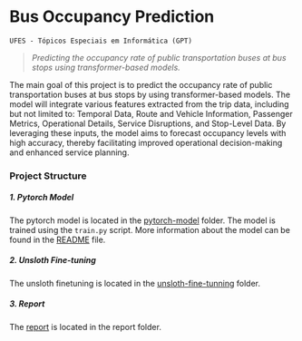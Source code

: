 # Bus Occupancy Prediction

    UFES - Tópicos Especiais em Informática (GPT)

> _Predicting the occupancy rate of public transportation buses at bus stops using transformer-based models._

The main goal of this project is to predict the occupancy rate of public transportation buses at bus stops by using transformer-based models. The model will integrate various features extracted from the trip data, including but not limited to: Temporal Data, Route and Vehicle Information, Passenger Metrics, Operational Details, Service Disruptions, and Stop-Level Data. By leveraging these inputs, the model aims to forecast occupancy levels with high accuracy, thereby facilitating improved operational decision-making and enhanced service planning.

### Project Structure

##### 1. Pytorch Model

The pytorch model is located in the [pytorch-model](pytorch-model) folder. The model is trained using the `train.py` script.
More information about the model can be found in the [README](pytorch-model/README.md) file.

##### 2. Unsloth Fine-tuning

The unsloth finetuning is located in the [unsloth-fine-tunning](unsloth-fine-tunning) folder.

##### 3. Report

The [report](report/Trabalho_GPT_Eduardo_Bruno_Igor.pdf) is located in the report folder.
